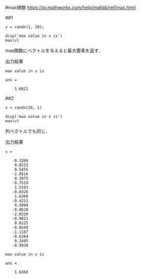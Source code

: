 #max関数
https://jp.mathworks.com/help/matlab/ref/max.html

##1

    v = randn(1, 20);

    disp('max value in v is')
    max(v)

max関数にベクトルを与えると最大要素を返す．

出力結果

    max value in v is

    ans =

        1.6821

##2

    v = randn(20, 1)

    disp('max value in v is')
    max(v)

列ベクトルでも同じ．

出力結果

    v =

       -0.3268
        0.8123
        0.5455
       -1.0516
        0.3975
       -0.7519
        1.5163
       -0.0326
        1.6360
       -0.4251
        0.5894
       -0.0628
       -2.0220
       -0.9821
        0.6125
       -0.0549
       -1.1187
       -0.6264
        0.2495
       -0.9930

    max value in v is

    ans =

        1.6360

